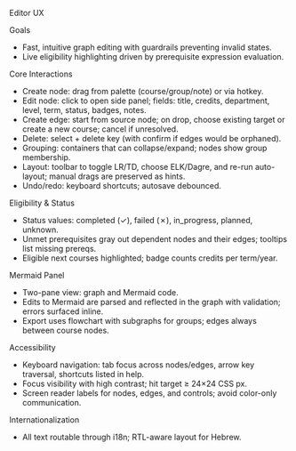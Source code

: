Editor UX

Goals
- Fast, intuitive graph editing with guardrails preventing invalid states.
- Live eligibility highlighting driven by prerequisite expression evaluation.

Core Interactions
- Create node: drag from palette (course/group/note) or via hotkey.
- Edit node: click to open side panel; fields: title, credits, department, level, term, status, badges, notes.
- Create edge: start from source node; on drop, choose existing target or create a new course; cancel if unresolved.
- Delete: select + delete key (with confirm if edges would be orphaned).
- Grouping: containers that can collapse/expand; nodes show group membership.
- Layout: toolbar to toggle LR/TD, choose ELK/Dagre, and re-run auto-layout; manual drags are preserved as hints.
- Undo/redo: keyboard shortcuts; autosave debounced.

Eligibility & Status
- Status values: completed (✓), failed (✗), in_progress, planned, unknown.
- Unmet prerequisites gray out dependent nodes and their edges; tooltips list missing prereqs.
- Eligible next courses highlighted; badge counts credits per term/year.

Mermaid Panel
- Two-pane view: graph and Mermaid code.
- Edits to Mermaid are parsed and reflected in the graph with validation; errors surfaced inline.
- Export uses flowchart with subgraphs for groups; edges always between course nodes.

Accessibility
- Keyboard navigation: tab focus across nodes/edges, arrow key traversal, shortcuts listed in help.
- Focus visibility with high contrast; hit target ≥ 24×24 CSS px.
- Screen reader labels for nodes, edges, and controls; avoid color-only communication.

Internationalization
- All text routable through i18n; RTL-aware layout for Hebrew.
